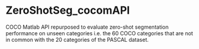# ZeroShotSeg_cocomAPI
COCO Matlab API repurposed to evaluate zero-shot segmentation performance on unseen categories i.e. the 60 COCO categories that are not in common with the 20 categories of the PASCAL dataset.
